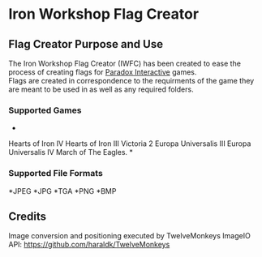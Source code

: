 # Iron Workshop Flag Creator
## Flag Creator Purpose and Use
The Iron Workshop Flag Creator (IWFC) has been created to ease the process of creating flags for [Paradox Interactive](https://www.paradoxinteractive.com/) games.  
Flags are created in correspondence to the requirments of the game they are meant to be used in as well as any required folders.  
### Supported Games
*
Hearts of Iron IV
Hearts of Iron III
Victoria 2
Europa Universalis III
Europa Universalis IV
March of The Eagles.
*
### Supported File Formats
*JPEG
*JPG
*TGA
*PNG
*BMP
## Credits
Image conversion and positioning executed by TwelveMonkeys ImageIO API: https://github.com/haraldk/TwelveMonkeys
